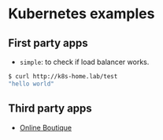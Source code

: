 # Kubernetes examples

## First party apps

- `simple`: to check if load balancer works.

```sh
$ curl http://k8s-home.lab/test
"hello world"
```

## Third party apps

- [Online Boutique](https://github.com/GoogleCloudPlatform/microservices-demo)
